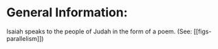 # General Information:

Isaiah speaks to the people of Judah in the form of a poem. (See: [[figs-parallelism]])